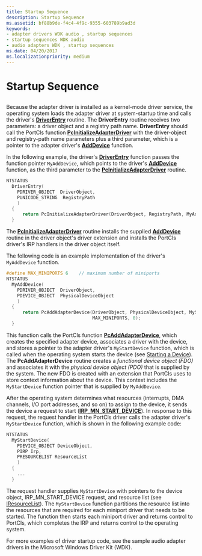 ```yaml
---
title: Startup Sequence
description: Startup Sequence
ms.assetid: bf88b9de-f4c4-4f9c-9355-603789b9ad3d
keywords:
- adapter drivers WDK audio , startup sequences
- startup sequences WDK audio
- audio adapters WDK , startup sequences
ms.date: 04/20/2017
ms.localizationpriority: medium
---
```


# Startup Sequence


## <span id="startup_sequence"></span><span id="STARTUP_SEQUENCE"></span>


Because the adapter driver is installed as a kernel-mode driver service, the operating system loads the adapter driver at system-startup time and calls the driver's [**DriverEntry**](/windows-hardware/drivers/ddi/wdm/nc-wdm-driver_initialize) routine. The **DriverEntry** routine receives two parameters: a driver object and a registry path name. **DriverEntry** should call the PortCls function [**PcInitializeAdapterDriver**](/windows-hardware/drivers/ddi/portcls/nf-portcls-pcinitializeadapterdriver) with the driver-object and registry-path name parameters plus a third parameter, which is a pointer to the adapter driver's [**AddDevice**](/windows-hardware/drivers/ddi/wdm/nc-wdm-driver_add_device) function.

In the following example, the driver's [**DriverEntry**](/windows-hardware/drivers/ddi/wdm/nc-wdm-driver_initialize) function passes the function pointer `MyAddDevice`, which points to the driver's [**AddDevice**](/windows-hardware/drivers/ddi/wdm/nc-wdm-driver_add_device) function, as the third parameter to the [**PcInitializeAdapterDriver**](/windows-hardware/drivers/ddi/portcls/nf-portcls-pcinitializeadapterdriver) routine.

```cpp
NTSTATUS 
  DriverEntry( 
    PDRIVER_OBJECT  DriverObject,
    PUNICODE_STRING  RegistryPath
    )
  {
      return PcInitializeAdapterDriver(DriverObject, RegistryPath, MyAddDevice);
  }
```

The [**PcInitializeAdapterDriver**](/windows-hardware/drivers/ddi/portcls/nf-portcls-pcinitializeadapterdriver) routine installs the supplied [**AddDevice**](/windows-hardware/drivers/ddi/wdm/nc-wdm-driver_add_device) routine in the driver object's driver extension and installs the PortCls driver's IRP handlers in the driver object itself.

The following code is an example implementation of the driver's `MyAddDevice` function.

```cpp
#define MAX_MINIPORTS 6    // maximum number of miniports
NTSTATUS
  MyAddDevice(
    PDRIVER_OBJECT  DriverObject,
    PDEVICE_OBJECT  PhysicalDeviceObject 
    )
  {
      return PcAddAdapterDevice(DriverObject, PhysicalDeviceObject, MyStartDevice,
                                MAX_MINIPORTS, 0);
  }
```

This function calls the PortCls function [**PcAddAdapterDevice**](https://msdn.microsoft.com/library/windows/hardware/ff537683), which creates the specified adapter device, associates a driver with the device, and stores a pointer to the adapter driver's `MyStartDevice` function, which is called when the operating system starts the device (see [Starting a Device](https://msdn.microsoft.com/library/windows/hardware/ff563849)). The **PcAddAdapterDevice** routine creates a *functional device object (FDO)* and associates it with the *physical device object (PDO)* that is supplied by the system. The new FDO is created with an extension that PortCls uses to store context information about the device. This context includes the `MyStartDevice` function pointer that is supplied by `MyAddDevice`.

After the operating system determines what resources (interrupts, DMA channels, I/O port addresses, and so on) to assign to the device, it sends the device a request to start ([**IRP\_MN\_START\_DEVICE**](../kernel/irp-mn-start-device.md)). In response to this request, the request handler in the PortCls driver calls the adapter driver's `MyStartDevice` function, which is shown in the following example code:

```cpp
NTSTATUS
  MyStartDevice(
    PDEVICE_OBJECT DeviceObject,
    PIRP Irp,
    PRESOURCELIST ResourceList
    )
  {
    ...
  }
```

The request handler supplies `MyStartDevice` with pointers to the device object, IRP\_MN\_START\_DEVICE request, and resource list (see [IResourceList](/windows-hardware/drivers/ddi/portcls/nn-portcls-iresourcelist)). The `MyStartDevice` function partitions the resource list into the resources that are required for each miniport driver that needs to be started. The function then starts each miniport driver and returns control to PortCls, which completes the IRP and returns control to the operating system.

For more examples of driver startup code, see the sample audio adapter drivers in the Microsoft Windows Driver Kit (WDK).

 

